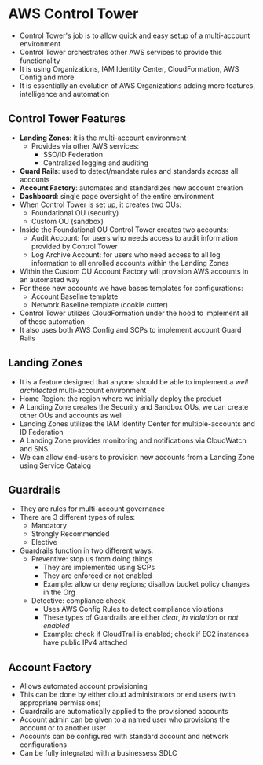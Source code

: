 # AWS Control Tower

- Control Tower's job is to allow quick and easy setup of a multi-account environment
- Control Tower orchestrates other AWS services to provide this functionality
- It is using Organizations, IAM Identity Center, CloudFormation, AWS Config and more
- It is essentially an evolution of AWS Organizations adding more features, intelligence and automation

## Control Tower Features

- **Landing Zones**: it is the multi-account environment
    - Provides via other AWS services:
        - SSO/ID Federation
        - Centralized logging and auditing
- **Guard Rails**: used to detect/mandate rules and standards across all accounts
- **Account Factory**: automates and standardizes new account creation
- **Dashboard**: single page oversight of the entire environment
- When Control Tower is set up, it creates two OUs:
    - Foundational OU (security)
    - Custom OU (sandbox)
- Inside the Foundational OU Control Tower creates two accounts:
    - Audit Account: for users who needs access to audit information provided by Control Tower
    - Log Archive Account: for users who need access to all log information to all enrolled accounts within the Landing Zones
- Within the Custom OU Account Factory will provision AWS accounts in an automated way
- For these new accounts we have bases templates for configurations:
    - Account Baseline template
    - Network Baseline template (cookie cutter)
- Control Tower utilizes CloudFormation under the hood to implement all of these automation
- It also uses both AWS Config and SCPs to implement account Guard Rails

## Landing Zones

- It is a feature designed that anyone should be able to implement a *well architected* multi-account environment
- Home Region: the region where we initially deploy the product
- A Landing Zone creates the Security and Sandbox OUs, we can create other OUs and accounts as well
- Landing Zones utilizes the IAM Identity Center for multiple-accounts and ID Federation
- A Landing Zone provides monitoring and notifications via CloudWatch and SNS
- We can allow end-users to provision new accounts from a Landing Zone using Service Catalog

## Guardrails

- They are rules for multi-account governance
- There are 3 different types of rules:
    - Mandatory
    - Strongly Recommended
    - Elective
- Guardrails function in two different ways:
    - Preventive: stop us from doing things
        - They are implemented using SCPs
        - They are enforced or not enabled
        - Example: allow or deny regions; disallow bucket policy changes in the Org
    - Detective: compliance check
        - Uses AWS Config Rules to detect compliance violations
        - These types of Guardrails are either *clear*, *in violation* or *not enabled*
        - Example: check if CloudTrail is enabled; check if EC2 instances have public IPv4 attached

## Account Factory

- Allows automated account provisioning
- This can be done by either cloud administrators or end users (with appropriate permissions)
- Guardrails are automatically applied to the provisioned accounts
- Account admin can be given to a named user who provisions the account or to another user
- Accounts can be configured with standard account and network configurations
- Can be fully integrated with a businessess SDLC
